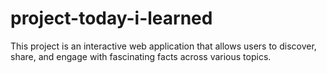 # project-today-i-learned
This project is an interactive web application that allows users to discover, share, and engage with fascinating facts across various topics. 
